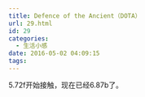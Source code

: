 ```yaml
---
title: Defence of the Ancient（DOTA）
url: 29.html
id: 29
categories:
  - 生活小感
date: 2016-05-02 04:09:15
tags:
---
```


5.72f开始接触，现在已经6.87b了。
